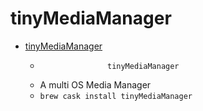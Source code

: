 # tinyMediaManager
- [tinyMediaManager](https://www.tinymediamanager.org/)
  -                    tinyMediaManager              
  - A multi OS Media Manager
  - `brew cask install tinyMediaManager`
